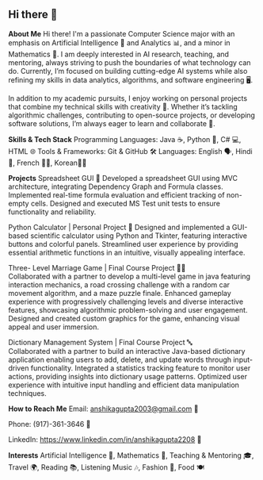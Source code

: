 ## Hi there 👋

**About Me**
Hi there! I'm a passionate Computer Science major with an emphasis on Artificial Intelligence 🤖 and Analytics 📊, and a minor in Mathematics 📐. I am deeply interested in AI research, teaching, and mentoring, always striving to push the boundaries of what technology can do. Currently, I’m focused on building cutting-edge AI systems while also refining my skills in data analytics, algorithms, and software engineering 🖥️.

In addition to my academic pursuits, I enjoy working on personal projects that combine my technical skills with creativity 🎨. Whether it’s tackling algorithmic challenges, contributing to open-source projects, or developing software solutions, I’m always eager to learn and collaborate 🤝.

**Skills & Tech Stack**
Programming Languages: Java ☕, Python 🐍, C# 💻, HTML 🌐
Tools & Frameworks: Git & GitHub 🛠️
Languages: English 🗣️, Hindi 🏡, French 👶🏻, Korean👶🏻

**Projects**
Spreadsheet GUI 📃
Developed a spreadsheet GUI using MVC architecture, integrating Dependency Graph and Formula classes. 
Implemented real-time formula evaluation and efficient tracking of non-empty cells. 
Designed and executed MS Test unit tests to ensure functionality and reliability.

Python Calculator | Personal Project 🧮
Designed and implemented a GUI-based scientific calculator using Python and Tkinter, featuring interactive buttons and colorful panels.
Streamlined user experience by providing essential arithmetic functions in an intuitive, visually appealing interface.

Three- Level Marriage Game | Final Course Project  👰🏻                                                                                      
Collaborated with a partner to develop a multi-level game in java featuring interaction mechanics, a road crossing challenge with a random car movement algorithm, and a maze puzzle finale.
Enhanced gameplay experience with progressively challenging levels and diverse interactive features, showcasing algorithmic problem-solving and user engagement.
Designed and created custom graphics for the game, enhancing visual appeal and user immersion.

Dictionary Management System | Final Course Project  🔤                                                                                        
Collaborated with a partner to build an interactive Java-based dictionary application enabling users to add, delete, and update words through input-driven functionality.
Integrated a statistics tracking feature to monitor user actions, providing insights into dictionary usage patterns.
Optimized user experience with intuitive input handling and efficient data manipulation techniques.

**How to Reach Me**
Email: anshikagupta2003@gmail.com 📧

Phone: (917)-361-3646 📱

LinkedIn: https://www.linkedin.com/in/anshikagupta2208 🔗

**Interests**
Artificial Intelligence 🤖, Mathematics 📐, Teaching & Mentoring 🎓, Travel 🌍, Reading 📚, Listening Music 🎶, Fashion 👗, Food 🍽️
